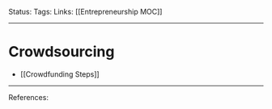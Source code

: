 Status:
Tags:
Links: [[Entrepreneurship MOC]]
___
# Crowdsourcing
- [[Crowdfunding Steps]]
___
References: